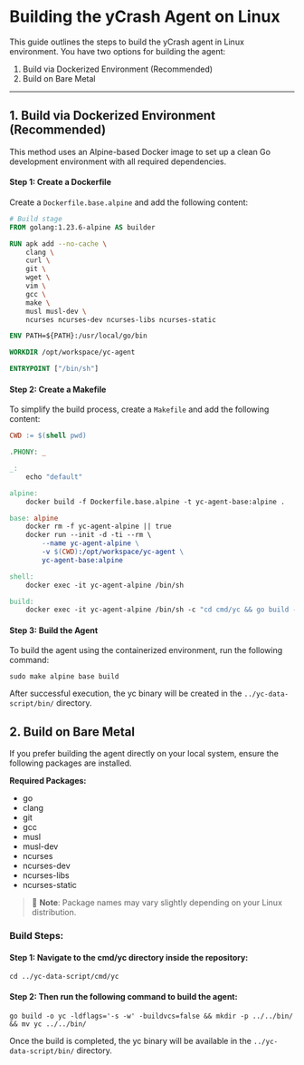 ﻿# Building the yCrash Agent on Linux

This guide outlines the steps to build the yCrash agent in Linux environment. You have two options for building the agent:

1) Build via Dockerized Environment (Recommended)  
2) Build on Bare Metal
---
## 1. Build via Dockerized Environment (Recommended)

This method uses an Alpine-based Docker image to set up a clean Go development environment with all required dependencies.

#### Step 1: Create a Dockerfile

Create a `Dockerfile.base.alpine` and add the following content:

```dockerfile
# Build stage
FROM golang:1.23.6-alpine AS builder

RUN apk add --no-cache \
    clang \
    curl \
    git \
    wget \
    vim \
    gcc \
    make \
    musl musl-dev \
    ncurses ncurses-dev ncurses-libs ncurses-static

ENV PATH=${PATH}:/usr/local/go/bin

WORKDIR /opt/workspace/yc-agent

ENTRYPOINT ["/bin/sh"]
```
#### Step 2: Create a Makefile
To simplify the build process, create a `Makefile` and add the following content:

```makefile
CWD := $(shell pwd)

.PHONY: _

_: 
	echo "default"

alpine:
	docker build -f Dockerfile.base.alpine -t yc-agent-base:alpine .

base: alpine
	docker rm -f yc-agent-alpine || true
	docker run --init -d -ti --rm \
		--name yc-agent-alpine \
		-v $(CWD):/opt/workspace/yc-agent \
		yc-agent-base:alpine

shell:
	docker exec -it yc-agent-alpine /bin/sh

build:
	docker exec -it yc-agent-alpine /bin/sh -c "cd cmd/yc && go build -o yc -ldflags='-s -w' -buildvcs=false && mkdir -p ../../bin/ && mv yc ../../bin/"
```
#### Step 3: Build the Agent
To build the agent using the containerized environment, run the following command:
```
sudo make alpine base build
```
After successful execution, the yc binary will be created in the `../yc-data-script/bin/` directory.


## 2. Build on Bare Metal

If you prefer building the agent directly on your local system, ensure the following packages are installed.

**Required Packages:**
- go
- clang
- git
- gcc
- musl
- musl-dev
- ncurses
- ncurses-dev
- ncurses-libs
- ncurses-static

> 📌 **Note**: Package names may vary slightly depending on your Linux distribution.

### Build Steps:
#### Step 1:  Navigate to the cmd/yc directory inside the repository:
```
cd ../yc-data-script/cmd/yc
```
#### Step 2: Then run the following command to build the agent:
```
go build -o yc -ldflags='-s -w' -buildvcs=false && mkdir -p ../../bin/ && mv yc ../../bin/
```
Once the build is completed, the yc binary will be available in the `../yc-data-script/bin/` directory.
